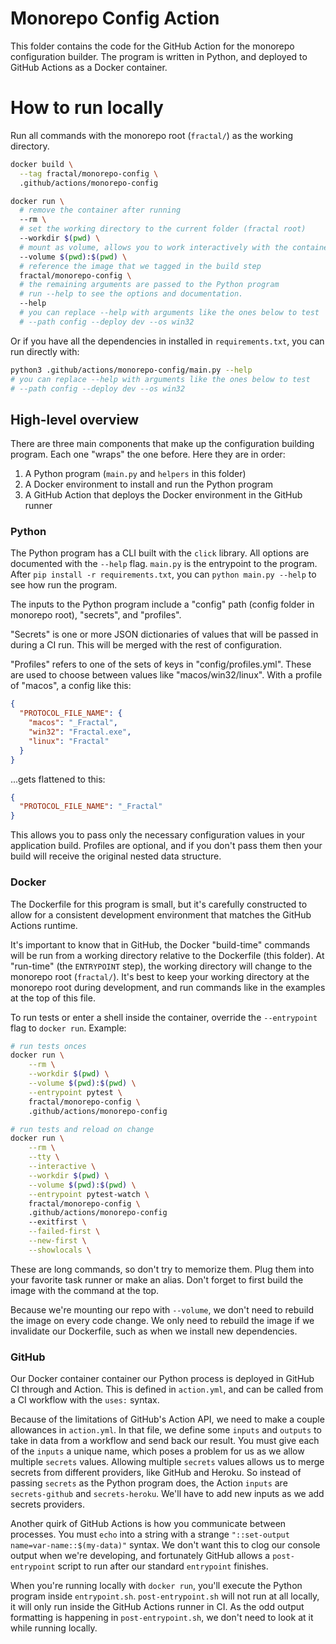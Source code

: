 # Monorepo Config Action

This folder contains the code for the GitHub Action for the monorepo configuration builder. The program is written in Python, and deployed to GitHub Actions as a Docker container.

# How to run locally

Run all commands with the monorepo root (`fractal/`) as the working directory.

```sh
docker build \
  --tag fractal/monorepo-config \
  .github/actions/monorepo-config

docker run \
  # remove the container after running
  --rm \
  # set the working directory to the current folder (fractal root)
  --workdir $(pwd) \
  # mount as volume, allows you to work interactively with the container
  --volume $(pwd):$(pwd) \
  # reference the image that we tagged in the build step
  fractal/monorepo-config \
  # the remaining arguments are passed to the Python program
  # run --help to see the options and documentation.
  --help
  # you can replace --help with arguments like the ones below to test
  # --path config --deploy dev --os win32
```

Or if you have all the dependencies in installed in `requirements.txt`, you can
run directly with:

```sh
python3 .github/actions/monorepo-config/main.py --help
# you can replace --help with arguments like the ones below to test
# --path config --deploy dev --os win32
```

## High-level overview

There are three main components that make up the configuration building program. Each one "wraps" the one before. Here they are in order:

1. A Python program (`main.py` and `helpers` in this folder)
2. A Docker environment to install and run the Python program
3. A GitHub Action that deploys the Docker environment in the GitHub runner

### Python

The Python program has a CLI built with the `click` library. All options are documented with the `--help` flag. `main.py` is the entrypoint to the program. After `pip install -r requirements.txt`, you can `python main.py --help` to see how run the program.

The inputs to the Python program include a "config" path (config folder in monorepo root), "secrets", and "profiles".

"Secrets" is one or more JSON dictionaries of values that will be passed in during a CI run. This will be merged with the rest of configuration.

"Profiles" refers to one of the sets of keys in "config/profiles.yml". These are used to choose between values like "macos/win32/linux". With a profile of "macos", a config like this:

```json
{
  "PROTOCOL_FILE_NAME": {
    "macos": "_Fractal",
    "win32": "Fractal.exe",
    "linux": "Fractal"
  }
}
```

...gets flattened to this:

```json
{
  "PROTOCOL_FILE_NAME": "_Fractal"
}
```

This allows you to pass only the necessary configuration values in your application build. Profiles are optional, and if you don't pass them then your build will receive the original nested data structure.

### Docker

The Dockerfile for this program is small, but it's carefully constructed to allow for a consistent development environment that matches the GitHub Actions runtime.

It's important to know that in GitHub, the Docker "build-time" commands will be run from a working directory relative to the Dockerfile (this folder). At "run-time" (the `ENTRYPOINT` step), the working directory will change to the monorepo root (`fractal/`). It's best to keep your working directory at the monorepo root during development, and run commands like in the examples at the top of this file.

To run tests or enter a shell inside the container, override the `--entrypoint` flag to `docker run`. Example:

```sh
# run tests onces
docker run \
    --rm \
    --workdir $(pwd) \
    --volume $(pwd):$(pwd) \
    --entrypoint pytest \
    fractal/monorepo-config \
    .github/actions/monorepo-config

# run tests and reload on change
docker run \
    --rm \
    --tty \
    --interactive \
    --workdir $(pwd) \
    --volume $(pwd):$(pwd) \
    --entrypoint pytest-watch \
    fractal/monorepo-config \
    .github/actions/monorepo-config
    --exitfirst \
    --failed-first \
    --new-first \
    --showlocals \
```

These are long commands, so don't try to memorize them. Plug them into your favorite task runner or make an alias. Don't forget to first build the image with the command at the top.

Because we're mounting our repo with `--volume`, we don't need to rebuild the image on every code change. We only need to rebuild the image if we invalidate our Dockerfile, such as when we install new dependencies.

### GitHub

Our Docker container container our Python process is deployed in GitHub CI through and Action. This is defined in `action.yml`, and can be called from a CI workflow with the `uses:` syntax.

Because of the limitations of GitHub's Action API, we need to make a couple allowances in `action.yml`. In that file, we define some `inputs` and `outputs` to take in data from a workflow and send back our result. You must give each of the `inputs` a unique name, which poses a problem for us as we allow multiple `secrets` values. Allowing multiple `secrets` values allows us to merge secrets from different providers, like GitHub and Heroku. So instead of passing `secrets` as the Python program does, the Action `inputs` are `secrets-github` and `secrets-heroku`. We'll have to add new inputs as we add secrets providers.

Another quirk of GitHub Actions is how you communicate between processes. You must `echo` into a string with a strange `"::set-output name=var-name::$(my-data)"` syntax. We don't want this to clog our console output when we're developing, and fortunately GitHub allows a `post-entrypoint` script to run after our standard `entrypoint` finishes.

When you're running locally with `docker run`, you'll execute the Python program inside `entrypoint.sh`. `post-entrypoint.sh` will not run at all locally, it will only run inside the GitHub Actions runner in CI. As the odd output formatting is happening in `post-entrypoint.sh`, we don't need to look at it while running locally.
